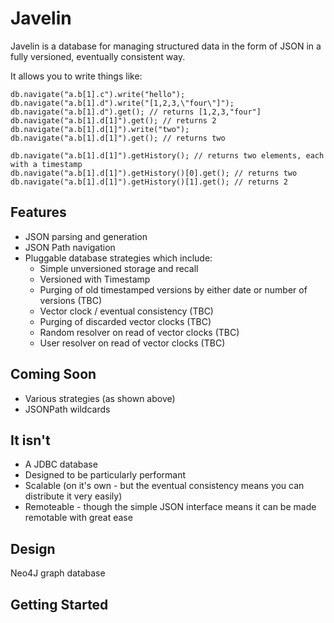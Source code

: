 Javelin
=======

Javelin is a database for managing structured data in the form of JSON in a fully versioned,
eventually consistent way.

It allows you to write things like:

    db.navigate("a.b[1].c").write("hello");
    db.navigate("a.b[1].d").write("[1,2,3,\"four\"]");
    db.navigate("a.b[1].d").get(); // returns [1,2,3,"four"]
    db.navigate("a.b[1].d[1]").get(); // returns 2
    db.navigate("a.b[1].d[1]").write("two");
    db.navigate("a.b[1].d[1]").get(); // returns two
    
    db.navigate("a.b[1].d[1]").getHistory(); // returns two elements, each with a timestamp
    db.navigate("a.b[1].d[1]").getHistory()[0].get(); // returns two
    db.navigate("a.b[1].d[1]").getHistory()[1].get(); // returns 2
    
Features
--------

* JSON parsing and generation
* JSON Path navigation
* Pluggable database strategies which include:
    * Simple unversioned storage and recall
    * Versioned with Timestamp
    * Purging of old timestamped versions by either date or number of versions (TBC)
    * Vector clock / eventual consistency (TBC)
    * Purging of discarded vector clocks (TBC)
    * Random resolver on read of vector clocks (TBC) 
    * User resolver on read of vector clocks (TBC)


Coming Soon
-----------

* Various strategies (as shown above)
* JSONPath wildcards

It isn't
--------

* A JDBC database
* Designed to be particularly performant
* Scalable (on it's own - but the eventual consistency means you can distribute it very easily)
* Remoteable - though the simple JSON interface means it can be made remotable with great ease

Design
------

Neo4J graph database

Getting Started
---------------